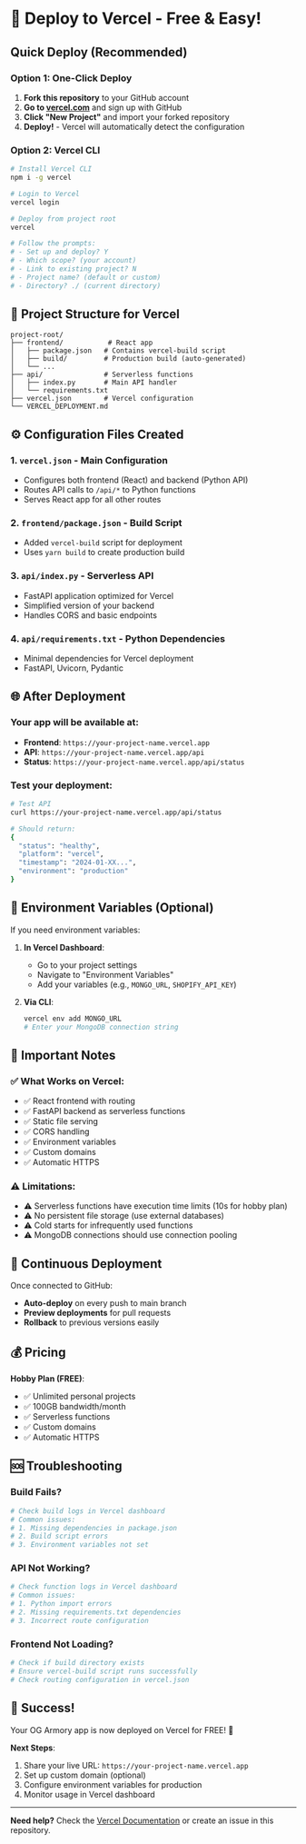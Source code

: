 # 🚀 Deploy to Vercel - Free & Easy!

## Quick Deploy (Recommended)

### Option 1: One-Click Deploy
1. **Fork this repository** to your GitHub account
2. **Go to [vercel.com](https://vercel.com)** and sign up with GitHub
3. **Click "New Project"** and import your forked repository
4. **Deploy!** - Vercel will automatically detect the configuration

### Option 2: Vercel CLI
```bash
# Install Vercel CLI
npm i -g vercel

# Login to Vercel
vercel login

# Deploy from project root
vercel

# Follow the prompts:
# - Set up and deploy? Y
# - Which scope? (your account)
# - Link to existing project? N
# - Project name? (default or custom)
# - Directory? ./ (current directory)
```

## 📁 Project Structure for Vercel

```
project-root/
├── frontend/           # React app
│   ├── package.json   # Contains vercel-build script
│   ├── build/         # Production build (auto-generated)
│   └── ...
├── api/               # Serverless functions
│   ├── index.py       # Main API handler
│   └── requirements.txt
├── vercel.json        # Vercel configuration
└── VERCEL_DEPLOYMENT.md
```

## ⚙️ Configuration Files Created

### 1. `vercel.json` - Main Configuration
- Configures both frontend (React) and backend (Python API)
- Routes API calls to `/api/*` to Python functions
- Serves React app for all other routes

### 2. `frontend/package.json` - Build Script
- Added `vercel-build` script for deployment
- Uses `yarn build` to create production build

### 3. `api/index.py` - Serverless API
- FastAPI application optimized for Vercel
- Simplified version of your backend
- Handles CORS and basic endpoints

### 4. `api/requirements.txt` - Python Dependencies
- Minimal dependencies for Vercel deployment
- FastAPI, Uvicorn, Pydantic

## 🌐 After Deployment

### Your app will be available at:
- **Frontend**: `https://your-project-name.vercel.app`
- **API**: `https://your-project-name.vercel.app/api`
- **Status**: `https://your-project-name.vercel.app/api/status`

### Test your deployment:
```bash
# Test API
curl https://your-project-name.vercel.app/api/status

# Should return:
{
  "status": "healthy",
  "platform": "vercel",
  "timestamp": "2024-01-XX...",
  "environment": "production"
}
```

## 🔧 Environment Variables (Optional)

If you need environment variables:

1. **In Vercel Dashboard**:
   - Go to your project settings
   - Navigate to "Environment Variables"
   - Add your variables (e.g., `MONGO_URL`, `SHOPIFY_API_KEY`)

2. **Via CLI**:
   ```bash
   vercel env add MONGO_URL
   # Enter your MongoDB connection string
   ```

## 🚨 Important Notes

### ✅ What Works on Vercel:
- ✅ React frontend with routing
- ✅ FastAPI backend as serverless functions
- ✅ Static file serving
- ✅ CORS handling
- ✅ Environment variables
- ✅ Custom domains
- ✅ Automatic HTTPS

### ⚠️ Limitations:
- ⚠️ Serverless functions have execution time limits (10s for hobby plan)
- ⚠️ No persistent file storage (use external databases)
- ⚠️ Cold starts for infrequently used functions
- ⚠️ MongoDB connections should use connection pooling

## 🔄 Continuous Deployment

Once connected to GitHub:
- **Auto-deploy** on every push to main branch
- **Preview deployments** for pull requests
- **Rollback** to previous versions easily

## 💰 Pricing

**Hobby Plan (FREE)**:
- ✅ Unlimited personal projects
- ✅ 100GB bandwidth/month
- ✅ Serverless functions
- ✅ Custom domains
- ✅ Automatic HTTPS

## 🆘 Troubleshooting

### Build Fails?
```bash
# Check build logs in Vercel dashboard
# Common issues:
# 1. Missing dependencies in package.json
# 2. Build script errors
# 3. Environment variables not set
```

### API Not Working?
```bash
# Check function logs in Vercel dashboard
# Common issues:
# 1. Python import errors
# 2. Missing requirements.txt dependencies
# 3. Incorrect route configuration
```

### Frontend Not Loading?
```bash
# Check if build directory exists
# Ensure vercel-build script runs successfully
# Check routing configuration in vercel.json
```

## 🎉 Success!

Your OG Armory app is now deployed on Vercel for FREE! 🎊

**Next Steps**:
1. Share your live URL: `https://your-project-name.vercel.app`
2. Set up custom domain (optional)
3. Configure environment variables for production
4. Monitor usage in Vercel dashboard

---

**Need help?** Check the [Vercel Documentation](https://vercel.com/docs) or create an issue in this repository.